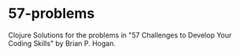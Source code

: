# 57-problems

Clojure Solutions for the problems in "57 Challenges to Develop Your Coding Skills" by Brian P. Hogan.
